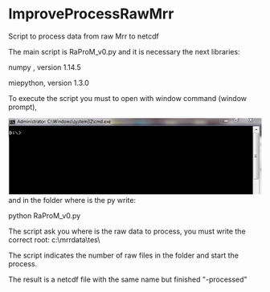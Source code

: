 # ImproveProcessRawMrr
Script to process data from raw Mrr to netcdf

The main script is RaProM_v0.py and it is necessary the next libraries:

numpy , version 1.14.5

miepython, version 1.3.0

To execute the script you must to open with window command (window prompt), 

![Screenshot](commandWindow.jpg)
and in the folder where is the py write:

python RaProM_v0.py


The script ask you where is the raw data to process, you must write the correct root: c:\mrrdata\tes\

The script indicates the number of raw files in the folder and start the process.

The result is a netcdf file with the same name but finished "-processed"
